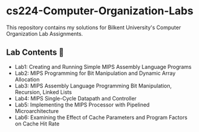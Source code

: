 # cs224-Computer-Organization-Labs
This repository contains my solutions for Bilkent University's Computer Organization Lab Assignments.

## Lab Contents 📕

- Lab1: Creating and Running Simple MIPS Assembly Language Programs <br/>
- Lab2: MIPS Programming for Bit Manipulation and Dynamic Array Allocation <br/>
- Lab3: MIPS Assembly Language Programming Bit Manipulation, Recursion, Linked Lists <br/>
- Lab4: MIPS Single-Cycle Datapath and Controller <br/>
- Lab5: Implementing the MIPS Processor with Pipelined Microarchitecture <br/>
- Lab6: Examining the Effect of Cache Parameters and Program Factors on Cache Hit Rate <br/>
